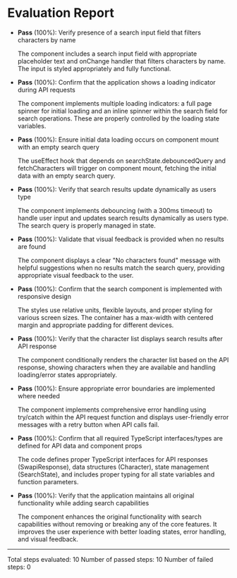 # Evaluation Report

- **Pass** (100%): Verify presence of a search input field that filters characters by name
  
  The component includes a search input field with appropriate placeholder text and onChange handler that filters characters by name. The input is styled appropriately and fully functional.

- **Pass** (100%): Confirm that the application shows a loading indicator during API requests

  The component implements multiple loading indicators: a full page spinner for initial loading and an inline spinner within the search field for search operations. These are properly controlled by the loading state variables.

- **Pass** (100%): Ensure initial data loading occurs on component mount with an empty search query

  The useEffect hook that depends on searchState.debouncedQuery and fetchCharacters will trigger on component mount, fetching the initial data with an empty search query.

- **Pass** (100%): Verify that search results update dynamically as users type

  The component implements debouncing (with a 300ms timeout) to handle user input and updates search results dynamically as users type. The search query is properly managed in state.

- **Pass** (100%): Validate that visual feedback is provided when no results are found

  The component displays a clear "No characters found" message with helpful suggestions when no results match the search query, providing appropriate visual feedback to the user.

- **Pass** (100%): Confirm that the search component is implemented with responsive design

  The styles use relative units, flexible layouts, and proper styling for various screen sizes. The container has a max-width with centered margin and appropriate padding for different devices.

- **Pass** (100%): Verify that the character list displays search results after API response

  The component conditionally renders the character list based on the API response, showing characters when they are available and handling loading/error states appropriately.

- **Pass** (100%): Ensure appropriate error boundaries are implemented where needed

  The component implements comprehensive error handling using try/catch within the API request function and displays user-friendly error messages with a retry button when API calls fail.

- **Pass** (100%): Confirm that all required TypeScript interfaces/types are defined for API data and component props

  The code defines proper TypeScript interfaces for API responses (SwapiResponse), data structures (Character), state management (SearchState), and includes proper typing for all state variables and function parameters.

- **Pass** (100%): Verify that the application maintains all original functionality while adding search capabilities

  The component enhances the original functionality with search capabilities without removing or breaking any of the core features. It improves the user experience with better loading states, error handling, and visual feedback.

---

Total steps evaluated: 10
Number of passed steps: 10
Number of failed steps: 0